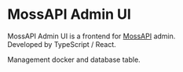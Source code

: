 # MossAPI Admin UI

MossAPI Admin UI is a frontend for [MossAPI](https://github.com/alcogy/MossAPI) admin.<br>
Developed by TypeScript / React.

Management docker and database table.
